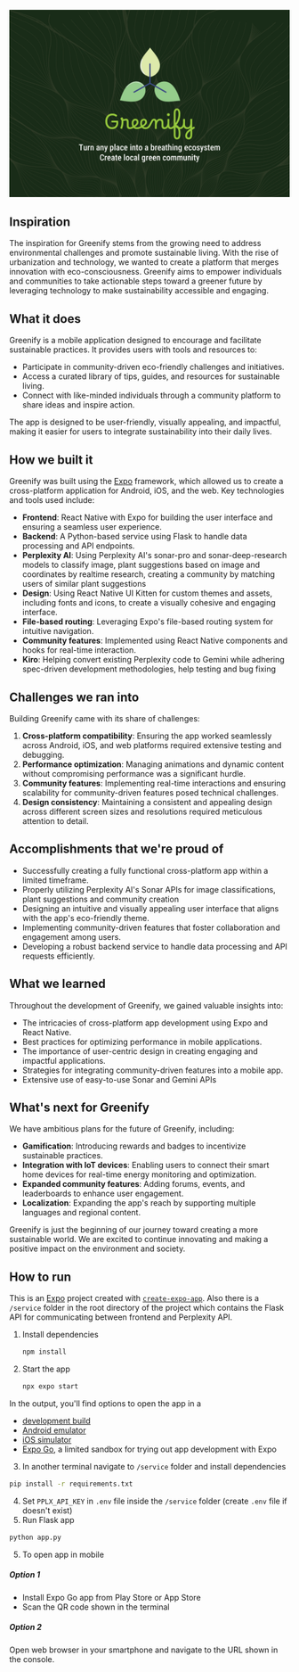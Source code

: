 ![Greenify](assets/images/gallery.jpg)

## Inspiration

The inspiration for Greenify stems from the growing need to address environmental challenges and promote sustainable living. With the rise of urbanization and technology, we wanted to create a platform that merges innovation with eco-consciousness. Greenify aims to empower individuals and communities to take actionable steps toward a greener future by leveraging technology to make sustainability accessible and engaging.

## What it does

Greenify is a mobile application designed to encourage and facilitate sustainable practices. It provides users with tools and resources to:

- Participate in community-driven eco-friendly challenges and initiatives.
- Access a curated library of tips, guides, and resources for sustainable living.
- Connect with like-minded individuals through a community platform to share ideas and inspire action.

The app is designed to be user-friendly, visually appealing, and impactful, making it easier for users to integrate sustainability into their daily lives.

## How we built it

Greenify was built using the [Expo](https://expo.dev) framework, which allowed us to create a cross-platform application for Android, iOS, and the web. Key technologies and tools used include:

- **Frontend**: React Native with Expo for building the user interface and ensuring a seamless user experience.
- **Backend**: A Python-based service using Flask to handle data processing and API endpoints.
- **Perplexity AI**: Using Perplexity AI's sonar-pro and sonar-deep-research models to classify image, plant suggestions based on image and coordinates by realtime research, creating a community by matching users of similar plant suggestions
- **Design**: Using React Native UI Kitten for custom themes and assets, including fonts and icons, to create a visually cohesive and engaging interface.
- **File-based routing**: Leveraging Expo's file-based routing system for intuitive navigation.
- **Community features**: Implemented using React Native components and hooks for real-time interaction.
- **Kiro**: Helping convert existing Perplexity code to Gemini while adhering spec-driven development methodologies, help testing and bug fixing

## Challenges we ran into

Building Greenify came with its share of challenges:

1. **Cross-platform compatibility**: Ensuring the app worked seamlessly across Android, iOS, and web platforms required extensive testing and debugging.
2. **Performance optimization**: Managing animations and dynamic content without compromising performance was a significant hurdle.
3. **Community features**: Implementing real-time interactions and ensuring scalability for community-driven features posed technical challenges.
4. **Design consistency**: Maintaining a consistent and appealing design across different screen sizes and resolutions required meticulous attention to detail.

## Accomplishments that we're proud of

- Successfully creating a fully functional cross-platform app within a limited timeframe.
- Properly utilizing Perplexity AI's Sonar APIs for image classifications, plant suggestions and community creation
- Designing an intuitive and visually appealing user interface that aligns with the app's eco-friendly theme.
- Implementing community-driven features that foster collaboration and engagement among users.
- Developing a robust backend service to handle data processing and API requests efficiently.

## What we learned

Throughout the development of Greenify, we gained valuable insights into:

- The intricacies of cross-platform app development using Expo and React Native.
- Best practices for optimizing performance in mobile applications.
- The importance of user-centric design in creating engaging and impactful applications.
- Strategies for integrating community-driven features into a mobile app.
- Extensive use of easy-to-use Sonar and Gemini APIs

## What's next for Greenify

We have ambitious plans for the future of Greenify, including:

- **Gamification**: Introducing rewards and badges to incentivize sustainable practices.
- **Integration with IoT devices**: Enabling users to connect their smart home devices for real-time energy monitoring and optimization.
- **Expanded community features**: Adding forums, events, and leaderboards to enhance user engagement.
- **Localization**: Expanding the app's reach by supporting multiple languages and regional content.

Greenify is just the beginning of our journey toward creating a more sustainable world. We are excited to continue innovating and making a positive impact on the environment and society.


## How to run
This is an [Expo](https://expo.dev) project created with [`create-expo-app`](https://www.npmjs.com/package/create-expo-app). Also there is a ```/service``` folder in the root directory of the project which contains the Flask API for communicating between frontend and Perplexity API.

1. Install dependencies

   ```bash
   npm install
   ```

2. Start the app

   ```bash
   npx expo start
   ```

In the output, you'll find options to open the app in a

- [development build](https://docs.expo.dev/develop/development-builds/introduction/)
- [Android emulator](https://docs.expo.dev/workflow/android-studio-emulator/)
- [iOS simulator](https://docs.expo.dev/workflow/ios-simulator/)
- [Expo Go](https://expo.dev/go), a limited sandbox for trying out app development with Expo

3. In another terminal navigate to ```/service``` folder and install dependencies
```bash
pip install -r requirements.txt
```
4. Set ```PPLX_API_KEY``` in ```.env``` file inside the ```/service``` folder (create ```.env``` file if doesn't exist)
4. Run Flask app
```bash
python app.py
```
5. To open app in mobile
##### Option 1
* Install Expo Go app from Play Store or App Store
* Scan the QR code shown in the terminal

##### Option 2
Open web browser in your smartphone and navigate to the URL shown in the console.
